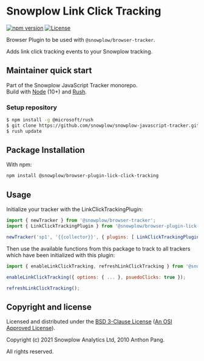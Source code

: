 # Snowplow Link Click Tracking

[![npm version][npm-image]][npm-url]
[![License][license-image]](LICENSE)

Browser Plugin to be used with `@snowplow/browser-tracker`.

Adds link click tracking events to your Snowplow tracking.

## Maintainer quick start

Part of the Snowplow JavaScript Tracker monorepo.  
Build with [Node](https://nodejs.org/en/) (10+) and [Rush](https://rushjs.io/).

### Setup repository

```bash
$ npm install -g @microsoft/rush 
$ git clone https://github.com/snowplow/snowplow-javascript-tracker.git
$ rush update
```

## Package Installation

With npm:

```bash
npm install @snowplow/browser-plugin-lick-click-tracking
```

## Usage

Initialize your tracker with the LinkClickTrackingPlugin:

```js
import { newTracker } from '@snowplow/browser-tracker';
import { LinkClickTrackingPlugin } from '@snowplow/browser-plugin-lick-click-tracking';

newTracker('sp1', '{{collector}}', { plugins: [ LinkClickTrackingPlugin() ] }); // Also stores reference at module level
```

Then use the available functions from this package to track to all trackers which have been initialized with this plugin:

```js
import { enableLinkClickTracking, refreshLinkClickTracking } from '@snowplow/browser-plugin-lick-click-tracking';

enableLinkClickTracking({ options: { ... }, psuedoClicks: true });

refreshLinkClickTracking();
```

## Copyright and license

Licensed and distributed under the [BSD 3-Clause License](LICENSE) ([An OSI Approved License][osi]).

Copyright (c) 2021 Snowplow Analytics Ltd, 2010 Anthon Pang.

All rights reserved.

[npm-url]: https://www.npmjs.com/package/@snowplow/browser-plugin-form-tracking
[npm-image]: https://img.shields.io/npm/v/@snowplow/browser-plugin-form-tracking
[docs]: https://docs.snowplowanalytics.com/docs/collecting-data/collecting-from-own-applications/javascript-tracker/
[osi]: https://opensource.org/licenses/BSD-3-Clause
[license-image]: https://img.shields.io/github/license/snowplow/snowplow-javascript-tracker
